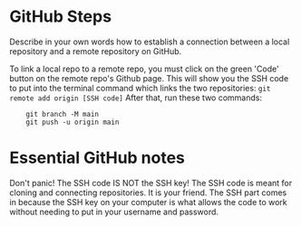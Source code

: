 # GitHub Steps

Describe in your own words how to establish a connection between a local repository and a remote repository on GitHub.

To link a local repo to a remote repo, you must click on the green 'Code' button on the remote repo's Github page. This will show you the SSH code to put into the terminal command which links the two repositories:
```git remote add origin [SSH code]```
After that, run these two commands:
```
    git branch -M main
    git push -u origin main
```

# Essential GitHub notes
Don't panic!
The SSH code IS NOT the SSH key! The SSH code is meant for cloning and connecting repositories. It is your friend. The SSH part comes in because the SSH key on your computer is what allows the code to work without needing to put in your username and password.
